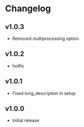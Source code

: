 # Changelog

## v1.0.3
* Removed multiprocessing option

## v1.0.2
* hotfix

## v1.0.1
* Fixed long_description in setup

## v1.0.0
* Initial release

